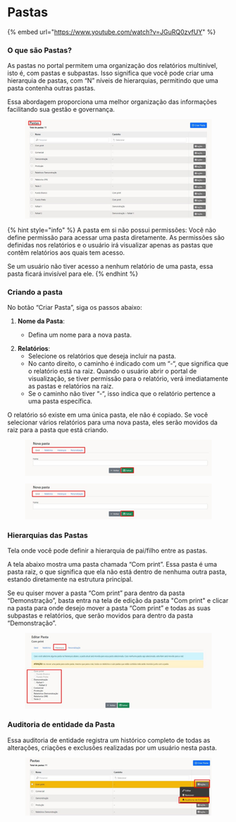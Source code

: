 # Pastas

{% embed url="https://www.youtube.com/watch?v=JGuRQ0zvfUY" %}

### O que são Pastas?

As pastas no portal permitem uma organização dos relatórios multinível, isto é, com pastas e subpastas. Isso significa que você pode criar uma hierarquia de pastas, com “N” níveis de hierarquias, permitindo que uma pasta contenha outras pastas.

Essa abordagem proporciona uma melhor organização das informações facilitando sua gestão e governança.

<figure><img src="../.gitbook/assets/image (264).png" alt=""><figcaption></figcaption></figure>

{% hint style="info" %}
A pasta em si não possui permissões: Você não define permissão para acessar uma pasta diretamente. As permissões são definidas nos relatórios e o usuário irá visualizar apenas as pastas que contêm relatórios aos quais tem acesso.

Se um usuário não tiver acesso a nenhum relatório de uma pasta, essa pasta ficará invisível para ele.
{% endhint %}



### Criando a pasta

No botão “Criar Pasta”, siga os passos abaixo:

1. **Nome da Pasta**:
   *   Defina um nome para a nova pasta.

       &#x20;
2. &#x20;**Relatórios**:
   * Selecione os relatórios que deseja incluir na pasta.
   * No canto direito, o caminho é indicado com um “-“, que significa que o relatório está na raiz. Quando o usuário abrir o portal de visualização, se tiver permissão para o relatório, verá imediatamente as pastas e relatórios na raiz.
   * Se o caminho não tiver “-“, isso indica que o relatório pertence a uma pasta específica.

O relatório só existe em uma única pasta, ele não é copiado. Se você selecionar vários relatórios para uma nova pasta, eles serão movidos da raiz para a pasta que está criando.

<figure><img src="../.gitbook/assets/image (266).png" alt=""><figcaption></figcaption></figure>

<figure><img src="../.gitbook/assets/image (267).png" alt=""><figcaption></figcaption></figure>



### Hierarquias das Pastas

Tela onde você pode definir a hierarquia de pai/filho entre as pastas.

A tela abaixo mostra uma pasta chamada “Com print”. Essa pasta é uma pasta raiz, o que significa que ela não está dentro de nenhuma outra pasta, estando diretamente na estrutura principal.

Se eu quiser mover a pasta “Com print” para dentro da pasta “Demonstração”, basta entra na tela de edição da pasta "Com print" e clicar na pasta para onde desejo mover a pasta “Com print” e todas as suas subpastas e relatórios, que serão movidos para dentro da pasta “Demonstração”.

<figure><img src="../.gitbook/assets/image (268).png" alt=""><figcaption></figcaption></figure>



### Auditoria de entidade da Pasta

Essa auditoria de entidade registra um histórico completo de todas as alterações, criações e exclusões realizadas por um usuário nesta pasta.

<figure><img src="../.gitbook/assets/image (269).png" alt=""><figcaption></figcaption></figure>
